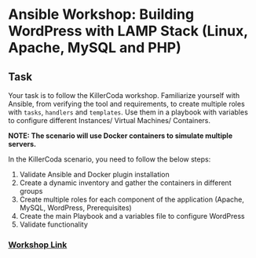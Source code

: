 # Ansible Workshop: Building WordPress with LAMP Stack (Linux, Apache, MySQL and PHP)
## Task

Your task is to follow the KillerCoda workshop. Familiarize yourself with Ansible, from verifying the tool and requirements, to create multiple roles with `tasks`, `handlers` and `templates`. Use them in a playbook with variables to configure different Instances/ Virtual Machines/ Containers.

**NOTE: The scenario will use Docker containers to simulate multiple servers.**

In the KillerCoda scenario, you need to follow the below steps:

1. Validate Ansible and Docker plugin installation
2. Create a dynamic inventory and gather the containers in different groups
3. Create multiple roles for each component of the application (Apache, MySQL, WordPress, Prerequisites)
4. Create the main Playbook and a variables file to configure WordPress
5. Validate functionality

### [Workshop Link](https://killercoda.com/rsschool/course/modules/ansible-workshop)
